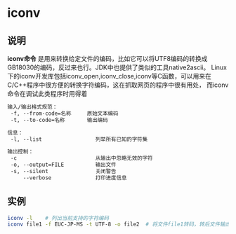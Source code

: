 # **iconv**

## 说明

**iconv命令** 是用来转换给定文件的编码，比如它可以将UTF8编码的转换成GB18030的编码，反过来也行。JDK中也提供了类似的工具native2ascii。
Linux下的iconv开发库包括iconv_open,iconv_close,iconv等C函数，可以用来在C/C++程序中很方便的转换字符编码，这在抓取网页的程序中很有用处，
而iconv命令在调试此类程序时用得着

```markdown
输入/输出格式规范：
 -f, --from-code=名称     原始文本编码
 -t, --to-code=名称       输出编码

信息：
 -l, --list                 列举所有已知的字符集

输出控制：
 -c                         从输出中忽略无效的字符
 -o, --output=FILE          输出文件
 -s, --silent               关闭警告
     --verbose              打印进度信息
```

## 实例

```bash
iconv -l    # 列出当前支持的字符编码
iconv file1 -f EUC-JP-MS -t UTF-8 -o file2  # 将文件file1转码，转后文件输出到fil2中。没`-o`那么会输出到标准输出
```
